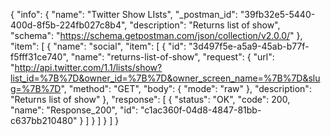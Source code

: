 {
  "info": {
    "name": "Twitter Show LIsts",
    "_postman_id": "39fb32e5-5440-400d-8f5b-224fb027c8b4",
    "description": "Returns list of show",
    "schema": "https://schema.getpostman.com/json/collection/v2.0.0/"
  },
  "item": [
    {
      "name": "social",
      "item": [
        {
          "id": "3d497f5e-a5a9-45ab-b77f-f5fff31ce740",
          "name": "returns-list-of-show",
          "request": {
            "url": "http://api.twitter.com/1.1/lists/show?list_id=%7B%7D&owner_id=%7B%7D&owner_screen_name=%7B%7D&slug=%7B%7D",
            "method": "GET",
            "body": {
              "mode": "raw"
            },
            "description": "Returns list of show"
          },
          "response": [
            {
              "status": "OK",
              "code": 200,
              "name": "Response_200",
              "id": "c1ac360f-04d8-4847-81bb-c637bb210480"
            }
          ]
        }
      ]
    }
  ]
}